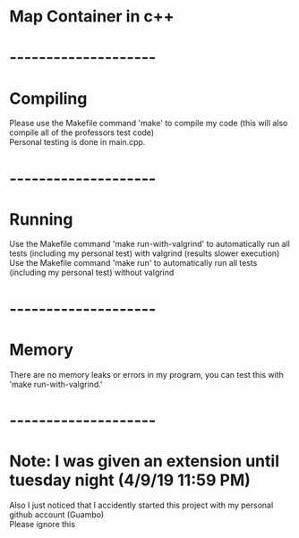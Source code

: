 # Map Container in c++
# --------------------
# Compiling
Please use the Makefile command 'make' to compile my code (this will also compile all of the professors test code)<br />
Personal testing is done in main.cpp.
# --------------------
# Running
Use the Makefile command 'make run-with-valgrind' to automatically run all tests (including my personal test) with valgrind (results slower execution)<br />
Use the Makefile command 'make run' to automatically run all tests (including my personal test) without valgrind
# --------------------
# Memory
There are no memory leaks or errors in my program, you can test this with 'make run-with-valgrind.'
# --------------------
# Note: I was given an extension until tuesday night (4/9/19 11:59 PM)
Also I just noticed that I accidently started this project with my personal github account (Guambo)<br />
Please ignore this
